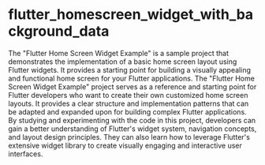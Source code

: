 # flutter_homescreen_widget_with_background_data
The "Flutter Home Screen Widget Example" is a sample project that demonstrates the implementation of a basic home screen layout using Flutter widgets. It provides a starting point for building a visually appealing and functional home screen for your Flutter applications.
The "Flutter Home Screen Widget Example" project serves as a reference and starting point for Flutter developers who want to create their own customized home screen layouts. It provides a clear structure and implementation patterns that can be adapted and expanded upon for building complex Flutter applications.
By studying and experimenting with the code in this project, developers can gain a better understanding of Flutter's widget system, navigation concepts, and layout design principles. They can also learn how to leverage Flutter's extensive widget library to create visually engaging and interactive user interfaces.
